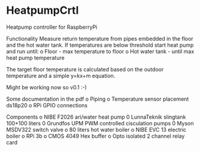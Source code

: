 # HeatpumpCrtl
Heatpump controller for RaspberryPi

Functionality
Measure return temperature from pipes embedded in the floor and the hot water tank.
If temperatures are below threshold start heat pump and run until:
o Floor - max temperature to floor
o Hot water tank - until max heat pump temperature

The target floor temperature is calculated based on the outdoor temperature and a simple y=kx+m equation.

Might be working now so v0.1 :-)

Some documentation in the pdf
o Piping
o Temperature sensor placement ds18p20
o RPi GPIO connections

Components
o NIBE F2026 ari/water heat pump
0 LunnaTeknik slingtank 100+100 liters
0 Grundfos UPM PWM controlled cisculation pumps
0 Myson MSDV322 switch valve
o 80 liters hot water boiler
o NIBE EVC 13 electric boiler
o RPi 3b
o CMOS 4049 Hex buffer
o Opto isolated 2 channel relay card

